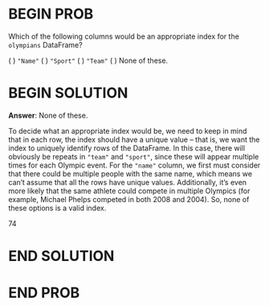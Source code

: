 # BEGIN PROB

Which of the following columns would be an appropriate index for the
`olympians` DataFrame?

( ) `"Name"`
( ) `"Sport"`
( ) `"Team"`
( ) None of these.

# BEGIN SOLUTION

**Answer**: None of these.

To decide what an appropriate index would be, we need to keep in mind that in each row, the index should have a unique value – that is, we want the index to uniquely identify rows of the DataFrame. In this case, there will obviously be repeats in `"team"` and `"sport"`, since these will appear multiple times for each Olympic event. For the `"name"` column, we first must consider that there could be multiple people with the same name, which means we can’t assume that all the rows have unique values. Additionally, it’s even more likely that the same athlete could compete in multiple Olympics (for example, Michael Phelps competed in both 2008 and 2004). So, none of these options is a valid index.

<average>74</average>

# END SOLUTION

# END PROB